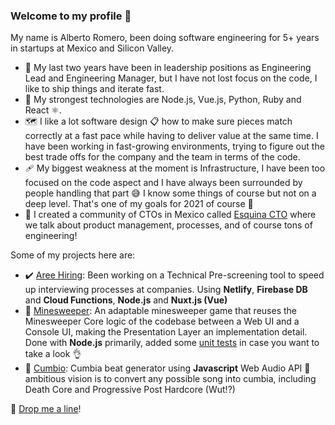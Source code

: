 ### Welcome to my profile 👋

My name is Alberto Romero, been doing software engineering for 5+ years in startups at Mexico and Silicon Valley.

- 🍵 My last two years have been in leadership positions as Engineering Lead and Engineering Manager, but I have not lost focus on the code, I like to ship things and iterate fast. 
- 🚀 My strongest technologies are Node.js, Vue.js, Python, Ruby and React ⚛️.
- 🗺️ I like a lot software design 📋 how to make sure pieces match correctly at a fast pace while having to deliver value at the same time. I have been working in fast-growing environments, trying to figure out the best trade offs for the company and the team in terms of the code.
- 🩹 My biggest weakness at the moment is Infrastructure, I have been too focused on the code aspect and I have always been surrounded by people handling that part 😅 I know some things of course but not on a deep level. That's one of my goals for 2021 of course 💪
- 🔄 I created a community of CTOs in Mexico called [Esquina CTO](www.esquinacto.com) where we talk about product management, processes, and of course tons of engineering!

Some of my projects here are:
- ✔️ [Aree Hiring](https://vigorous-euclid-2398c3.netlify.app/apply/1338cc67-f2ea-41ca-9c68-95d364b4c4ef): Been working on a Technical Pre-screening tool to speed up interviewing processes at companies. Using **Netlify**, **Firebase DB** and **Cloud Functions**, **Node.js** and **Nuxt.js (Vue)**
- 🚩 [Minesweeper](https://github.com/beeetooo/minesweeper): An adaptable minesweeper game that reuses the Minesweeper Core logic of the codebase between a Web UI and a Console UI, making the Presentation Layer an implementation detail. Done with **Node.js** primarily, added some [unit tests](https://github.com/beeetooo/minesweeper/tree/master/test) in case you want to take a look 👌
- 🕺 [Cumbio](https://beeetooo.github.io/cumbio/): Cumbia beat generator using **Javascript** Web Audio API 💃 ambitious vision is to convert any possible song into cumbia, including Death Core and Progressive Post Hardcore (Wut!?)

🚀 [Drop me a line](mailto:aromeronavia@gmail.com)!
